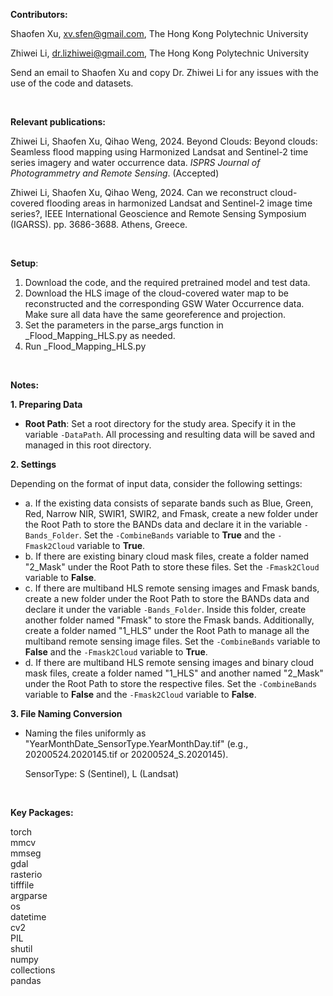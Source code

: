 **Contributors:**<br>

Shaofen Xu, xv.sfen@gmail.com, The Hong Kong Polytechnic University

Zhiwei Li, dr.lizhiwei@gmail.com, The Hong Kong Polytechnic University

Send an email to Shaofen Xu and copy Dr. Zhiwei Li for any issues with the use of the code and datasets.

<br>

**Relevant publications:**<br>

Zhiwei Li, Shaofen Xu, Qihao Weng, 2024. Beyond Clouds: Beyond clouds: Seamless flood mapping using Harmonized Landsat and Sentinel-2 time series imagery and water occurrence data. *ISPRS Journal of Photogrammetry and Remote Sensing*. (Accepted)

Zhiwei Li, Shaofen Xu, Qihao Weng, 2024. Can we reconstruct cloud-covered flooding areas in harmonized Landsat and Sentinel-2 image time series?, IEEE International Geoscience and Remote Sensing Symposium (IGARSS). pp. 3686-3688. Athens, Greece.

<br>

**Setup**: <br>

1. Download the code, and the required pretrained model and test data.
2. Download the HLS image of the cloud-covered water map to be reconstructed and the corresponding GSW Water Occurrence data. Make sure all data have the same georeference and projection.
3. Set the parameters in the parse_args function in _Flood_Mapping_HLS.py as needed.
4. Run _Flood_Mapping_HLS.py

<br>

**Notes:**<br>

**1. Preparing Data**

- **Root Path**: Set a root directory for the study area. Specify it in the variable `-DataPath`. All processing and resulting data will be saved and managed in this root directory.

**2. Settings**

Depending on the format of input data, consider the following settings:

- a. If the existing data consists of separate bands such as Blue, Green, Red, Narrow NIR, SWIR1, SWIR2, and Fmask, create a new folder under the Root Path to store the BANDs data and declare it in the variable `-Bands_Folder`. Set the `-CombineBands` variable to **True** and the `-Fmask2Cloud` variable to **True**.
- b. If there are existing binary cloud mask files, create a folder named "2_Mask" under the Root Path to store these files. Set the `-Fmask2Cloud` variable to **False**.
- c. If there are multiband HLS remote sensing images and Fmask bands, create a new folder under the Root Path to store the BANDs data and declare it under the variable `-Bands_Folder`. Inside this folder, create another folder named "Fmask" to store the Fmask bands. Additionally, create a folder named "1_HLS" under the Root Path to manage all the multiband remote sensing image files. Set the `-CombineBands` variable to **False** and the `-Fmask2Cloud` variable to **True**.
- d. If there are multiband HLS remote sensing images and binary cloud mask files, create a folder named "1_HLS" and another named "2_Mask" under the Root Path to store the respective files. Set the `-CombineBands` variable to **False** and the `-Fmask2Cloud` variable to **False**.

**3. File Naming Conversion**

- Naming the files uniformly as "YearMonthDate_SensorType.YearMonthDay.tif" (e.g., 20200524.2020145.tif or 20200524_S.2020145).

  SensorType: S (Sentinel), L (Landsat)

<br>

**Key Packages:**<br>

torch<br>
mmcv<br>
mmseg<br>
gdal<br>
rasterio<br>
tifffile<br>
argparse<br>
os<br>
datetime<br>
cv2<br>
PIL<br>
shutil<br>
numpy<br>
collections<br>
pandas<br>